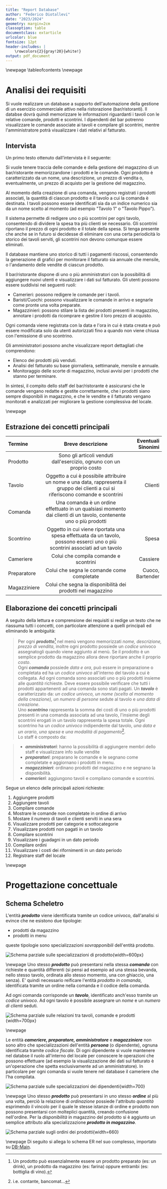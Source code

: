 ```yaml
---
title: "Report Database"
author: "Federico Diotallevi"
date: "2023/2024"
geometry: margin=2cm
classoption: table
documentclass: extarticle
urlcolor: blue
fontsize: 12pt
header-includes: |
    \rowcolors{2}{gray!20}{white!}
output: pdf_document
---
```


\newpage
\tableofcontents
\newpage

# Analisi dei requisiti

Si vuole realizzare un database a supporto dell'automazione della gestione di un esercizio commerciale attivo nella ristorazione (bar/ristoranti). Il databse dovrà quindi memorizzare le informazioni riguardanti i tavoli con le relative comande, prodotti e scontrini. I dipendenti del bar potrenno visualizzare le comande associate ai tavoli e compilare gli scontrini, mentre l'amministratore potrà visualizzare i dati relativi al fatturato.

## Intervista

Un primo testo ottenuto dall’intervista è il seguente:

Si vuole tenere traccia delle comande e della gestione del magazzino di un bar/ristorante memorizzandone i prodotti e le comande. Ogni prodotto è caratterizzato da un nome, una descrizione, un prezzo di vendita o, eventualmente, un prezzo di acquisto per la gestione del magazzino. 

Al momento della creazione di una comanda, vengono registrati i prodotti associati, la quantità di ciascun prodotto e il tavolo a cui la comanda è destinata. I tavoli possono essere identificati sia da un indice numerico sia da un nome scelto al momento (ad esempio "Tavolo 1" o "Tavolo Pippo").

Il sistema permette di redigere uno o più scontrini per ogni tavolo, consentendo di dividere la spesa tra più clienti se necessario. Gli scontrini riportano il prezzo di ogni prodotto e il totale della spesa. Si tenga presente che anche se in futuro si decidesse di eliminare con una certa periodicità lo storico dei tavoli serviti, gli scontrini non devono comunque essere eliminati.

Il database mantiene uno storico di tutti i pagamenti riscossi, consentendo la generazione di grafici per monitorare il fatturato sia annuale che mensile, o l'andamento delle vendite di ciascun prodotto. 

Il bar/ristorante dispone di uno o più amministratori con la possibilità di aggiungere nuovi utenti e visualizzare i dati sul fatturato. Gli utenti possono essere suddivisi nei seguenti ruoli:

- Camerieri: possono redigere le comande per i tavoli.
- Baristi/Cuochi: possono visualizzare le comande in arrivo e segnarle come pronte una volta preparate.
- Magazzinieri: possono stilare la lista dei prodotti presenti in magazzino, annotare i prodotti da ricomprare e gestire il loro prezzo di acquisto.

Ogni comanda viene registrata con la data e l'ora in cui è stata creata e può essere modificata solo da utenti autorizzati fino a quando non viene chiusa con l'emissione di uno scontrino.

Gli amministratori possono anche visualizzare report dettagliati che comprendono:

- Elenco dei prodotti più venduti.
- Analisi del fatturato su base giornaliera, settimanale, mensile e annuale.
- Monitoraggio delle scorte di magazzino, inclusi avvisi per i prodotti che stanno per terminare.

In sintesi, il compito dello staff del bar/ristorante è assicurarsi che le comande vengano redatte e gestite correttamente, che i prodotti siano sempre disponibili in magazzino, e che le vendite e il fatturato vengano monitorati e analizzati per migliorare la gestione complessiva del locale.

\newpage

## Estrazione dei concetti principali

| **Termine**  | **Breve descrizione** | **Eventuali Sinonimi** |
|:-------------|:---------------------:|-----------------------:|
| Prodotto     | Sono gli articoli venduti dall'esercizio, ognuno con un proprio costo |
| Tavolo       | Oggetto a cui è possibile attribuire un nome e una data, rappresenta il gruppo dei clienti a cui si riferiscono comande e scontrini | Clienti |
| Comanda      | Una comanda è un ordine effettuato in un qualsiasi momento dai clienti di un tavolo, contenente uno o più prodotti |
| Scontrino    | Oggetto in cui viene riportata una spesa effettuata da un tavolo, possono esserci uno o più scontrini associati ad un tavolo | Spesa |
| Cameriere    | Colui che compila comande e scontrini | Cassiere |
| Preparatore  | Colui che segna le comande come completate | Cuoco, Bartender |
| Magazziniere | Colui che segna la disponibilità dei prodotti nel magazzino |

## Elaborazione dei concetti principali

A seguito della lettura e comprensione dei requisiti si redige un testo che ne riassuma tutti i concetti, con particolare attenzione a quelli principali ed eliminando le ambiguità:

> Per ogni ***prodotto***[^1] nel menù vengono memorizzati _nome, descrizione, prezzo di vendita_, inoltre ogni prodotto possiede un _codice_ univoco assegnatogli quando viene aggiunto al menù. Se il prodotto è un semplice prodotto da magazzino allora deve riportare anche il proprio _costo_.  
> Ogni ***comanda*** possiede _data e ora_, può essere in preparazione o completata ed ha un _codice univoco_ all'interno del tavolo a cui è collegata. Ad ogni comanda sono associati uno o più prodotti insieme alle _quantità_ richieste. Deve essere possibile verificare che tutti i prodotti appartenenti ad una comanda sono stati pagati.
> Un ***tavolo*** è caratterizzato da: _un codice univoco, un nome (scelto al momento della creazione), un numero di persone_ sedute al tavolo e _una data di creazione_.  
> Uno ***scontrino*** rappresenta la somma dei costi di uno o più prodotti presenti in una comanda associata ad una tavolo, l'insieme degli scontrini erogati in un tavolo rappresenta la spesa totale. Ogni scontrino ha un _codice univoco_ indipendente dal tavolo, _una data e un orario_, _una spesa_ e _una modalità di pagamento_[^2].  
> Lo staff è composto da:

>   - ***amministratori***: hanno la possibilità di aggiungere membri dello staff e visualizzare info sulle vendite
>    - ***preparatori***: preparano le comande e le segnano come completate e aggiornano i prodotti in menu.
>    - ***magazzinieri***: ordinano prodotti del magazzino e ne segnano la disponibilità.
>    - ***camerieri***: aggiungono tavoli e compilano comande e scontrini.

[//]: #Footnotes

[^1]: Un prodotto può essenzialmente essere un prodotto preparato (es: un drink), un prodotto da magazzino (es: farina) oppure entrambi (es: bottiglia di vino).
[^2]: i.e. contante, bancomat...

Segue un elenco delle principali azioni richieste:

1. Aggiungere prodotti
2. Aggiungere tavoli
3. Compilare comande
4. Mostrare le comande non completate in ordine di arrivo
5. Mostare il numero di tavoli e clienti serviti in una sera
6. Visualizzare prodotti per categorie e sottocategorie
7. Visualizzare prodotti non pagati in un tavolo
8. Compilare scontrini
9. Visualizzare i guadagni in un dato periodo
10. Compilare ordini
11. Visualizzare i costi dei rifornimenti in un dato periodo
12. Registrare staff del locale

\newpage
# Progettazione concettuale

## Schema Scheletro

L'entità ***prodotto*** viene identificata tramite un codice univoco, dall'analisi si evince che ne esistono due tipologie:

- prodotti da magazzino 
- prodotti in menu

 queste tipologie sono specializzazioni _sovrapponibili_ dell'entità prodotto. 

![Schema parziale sulle specializzazioni di prodotto](./img/Schema_Prodotto.png){width=600px}

\newpage
Uno stesso ***prodotto*** può presentarsi nella stessa ***comanda*** con richieste  e quantità differenti (si pensi ad esempio ad una stessa bevanda, nello stesso tavolo, ordinata allo stesso momento, una con ghiaccio, una senza).
E' quindi necessario reificare l'entità _prodotto in comanda_, identificata tramite un ordine nella comanda e il codice della comanda.

Ad ogni comanda corrisponde un ***tavolo***, identificato anch'esso tramite un _codice univoco_. Ad ogni tavolo è possibile assegnare un _nome_ e un _numero di clienti_ seduti.

![Schema parziale sulle relazioni tra tavoli, comande e prodotti](./img/Schema_prodotti-comande-tavoli.png){width=700px}

\newpage

Le entità ***cameriere, preparatore, amministratore*** e ***magazziniere*** non sono altro che specializzazioni dell'entità ***persona*** (o dipendente), ognuna identificata tramite _codice fiscale_. 
Di ogni dipendente si vuole mantenere nel databse il ruolo all'interno del locale per conoscere le operazioni che possono effettuare (ad esempio la visualizzazione dei dati sul fatturato è un'operazione che spetta esclusivamente ad un amministratore). In particolare per ogni comanda si vuole tenere nel database il cameriere che l'ha compilata.

![Schema parziale sulle specializzazioni dei dipendenti](./img/Schema_dipendenti.png){width=700}

\newpage
Uno stesso ***prodotto*** può presentarsi in uno stesso ***ordine*** al più una volta, perciò la relazione di _ordinazione_ possiede l'attributo _quantità_ esprimendo il vincolo per il quale le stesse istanze di ordine e prodotto non possono presentarsi con molteplici quantità, creando confusione nell'ordine. Per la _disponibilità_ in magazzino del prodotto si è aggiunto un semplice attributo alla specializzazione ***prodotto in magazzino***.

![Schema parziale sugli ordini dei prodotti](./img/Schema_prodotto-ordine.png){width=660}

\newpage
Di seguito si allega lo schema ER nel suo complesso, importato su [DB-Main](www.db-main.eu).

